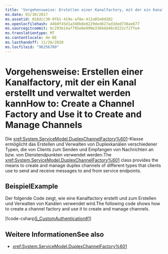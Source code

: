 ```yaml
---
title: 'Vorgehensweise: Erstellen einer Kanalfactory, mit der ein Kanal erstellt und verwaltet werden kann'
ms.date: 03/30/2017
ms.assetid: 018dcc30-9f61-419e-af8e-412a85e8d282
ms.openlocfilehash: 44b0f45d1a340b8e8229ded827ad3ded738ae677
ms.sourcegitcommit: bc293b14af795e0e999e3304dd40c0222cf2ffe4
ms.translationtype: MT
ms.contentlocale: de-DE
ms.lasthandoff: 11/26/2020
ms.locfileid: "96256780"
---
```

# <a name="how-to-create-a-channel-factory-and-use-it-to-create-and-manage-channels"></a><span data-ttu-id="b9dd4-102">Vorgehensweise: Erstellen einer Kanalfactory, mit der ein Kanal erstellt und verwaltet werden kann</span><span class="sxs-lookup"><span data-stu-id="b9dd4-102">How to: Create a Channel Factory and Use it to Create and Manage Channels</span></span>

<span data-ttu-id="b9dd4-103">Die <xref:System.ServiceModel.DuplexChannelFactory%601>-Klasse ermöglicht das Erstellen und Verwalten von Duplexkanälen verschiedener Typen, die von Clients zum Senden und Empfangen von Nachrichten an bzw. von Dienstendpunkten verwendet werden.</span><span class="sxs-lookup"><span data-stu-id="b9dd4-103">The <xref:System.ServiceModel.DuplexChannelFactory%601> class provides the means to create and manage duplex channels of different types that clients use to send and receive messages to and from service endpoints.</span></span>  
  
## <a name="example"></a><span data-ttu-id="b9dd4-104">Beispiel</span><span class="sxs-lookup"><span data-stu-id="b9dd4-104">Example</span></span>  

 <span data-ttu-id="b9dd4-105">Der folgende Code zeigt, wie eine Kanalfactory erstellt und zum Erstellen und Verwalten von Kanälen verwendet wird.</span><span class="sxs-lookup"><span data-stu-id="b9dd4-105">The following code shows how to create a channel factory and use it to create and manage channels.</span></span>  
  
 [!code-csharp[S_CustomAuthentication#1](../../../../samples/snippets/csharp/VS_Snippets_CFX/s_customauthentication/cs/instance.cs#1)]  
  
## <a name="see-also"></a><span data-ttu-id="b9dd4-106">Weitere Informationen</span><span class="sxs-lookup"><span data-stu-id="b9dd4-106">See also</span></span>

- <xref:System.ServiceModel.DuplexChannelFactory%601>
